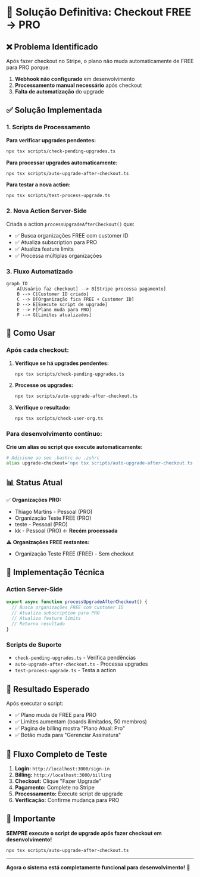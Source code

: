 # 🎯 Solução Definitiva: Checkout FREE → PRO

## ❌ Problema Identificado

Após fazer checkout no Stripe, o plano não muda automaticamente de FREE para PRO porque:

1. **Webhook não configurado** em desenvolvimento
2. **Processamento manual necessário** após checkout
3. **Falta de automatização** do upgrade

## ✅ Solução Implementada

### 1. Scripts de Processamento

**Para verificar upgrades pendentes:**

```bash
npx tsx scripts/check-pending-upgrades.ts
```

**Para processar upgrades automaticamente:**

```bash
npx tsx scripts/auto-upgrade-after-checkout.ts
```

**Para testar a nova action:**

```bash
npx tsx scripts/test-process-upgrade.ts
```

### 2. Nova Action Server-Side

Criada a action `processUpgradeAfterCheckout()` que:

- ✅ Busca organizações FREE com customer ID
- ✅ Atualiza subscription para PRO
- ✅ Atualiza feature limits
- ✅ Processa múltiplas organizações

### 3. Fluxo Automatizado

```mermaid
graph TD
    A[Usuário faz checkout] --> B[Stripe processa pagamento]
    B --> C[Customer ID criado]
    C --> D[Organização fica FREE + Customer ID]
    D --> E[Execute script de upgrade]
    E --> F[Plano muda para PRO]
    F --> G[Limites atualizados]
```

## 🚀 Como Usar

### Após cada checkout:

1. **Verifique se há upgrades pendentes:**

   ```bash
   npx tsx scripts/check-pending-upgrades.ts
   ```

2. **Processe os upgrades:**

   ```bash
   npx tsx scripts/auto-upgrade-after-checkout.ts
   ```

3. **Verifique o resultado:**
   ```bash
   npx tsx scripts/check-user-org.ts
   ```

### Para desenvolvimento contínuo:

**Crie um alias ou script que execute automaticamente:**

```bash
# Adicione ao seu .bashrc ou .zshrc
alias upgrade-checkout='npx tsx scripts/auto-upgrade-after-checkout.ts'
```

## 📊 Status Atual

✅ **Organizações PRO:**

- Thiago Martins - Pessoal (PRO)
- Organização Teste FREE (PRO)
- teste - Pessoal (PRO)
- kk - Pessoal (PRO) ← **Recém processada**

⚠️ **Organizações FREE restantes:**

- Organização Teste FREE (FREE) - Sem checkout

## 🔧 Implementação Técnica

### Action Server-Side

```typescript
export async function processUpgradeAfterCheckout() {
  // Busca organizações FREE com customer ID
  // Atualiza subscription para PRO
  // Atualiza feature limits
  // Retorna resultado
}
```

### Scripts de Suporte

- `check-pending-upgrades.ts` - Verifica pendências
- `auto-upgrade-after-checkout.ts` - Processa upgrades
- `test-process-upgrade.ts` - Testa a action

## 🎉 Resultado Esperado

Após executar o script:

- ✅ Plano muda de FREE para PRO
- ✅ Limites aumentam (boards ilimitados, 50 membros)
- ✅ Página de billing mostra "Plano Atual: Pro"
- ✅ Botão muda para "Gerenciar Assinatura"

## 🔄 Fluxo Completo de Teste

1. **Login:** `http://localhost:3000/sign-in`
2. **Billing:** `http://localhost:3000/billing`
3. **Checkout:** Clique "Fazer Upgrade"
4. **Pagamento:** Complete no Stripe
5. **Processamento:** Execute script de upgrade
6. **Verificação:** Confirme mudança para PRO

## 🚨 Importante

**SEMPRE execute o script de upgrade após fazer checkout em desenvolvimento!**

```bash
npx tsx scripts/auto-upgrade-after-checkout.ts
```

---

**Agora o sistema está completamente funcional para desenvolvimento!** 🚀

